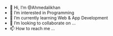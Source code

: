 - 👋 Hi, I’m @Ahmedalikhan
- 👀 I’m interested in Programming
- 🌱 I’m currently learning Web & App Development
- 💞️ I’m looking to collaborate on ...
- 📫 How to reach me ...

<!---
Ahmedalikhan9/Ahmedalikhan9 is a ✨ special ✨ repository because its `README.md` (this file) appears on your GitHub profile.
You can click the Preview link to take a look at your changes.
--->
